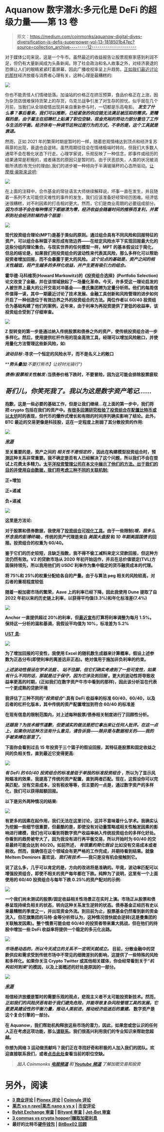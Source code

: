 # Aquanow 数字潜水:多元化是 DeFi 的超级力量——第 13 卷

> 原文：<https://medium.com/coinmonks/aquanow-digital-dives-diversification-is-defis-superpower-vol-13-1818501b47ec?source=collection_archive---------12----------------------->

对于媒体公司来说，这是一个牛市。虽然最近的收益报告让股票观察家感到利润不足，但仍有大量新闻成为头条新闻。除了社会政治和名人故事之外，对经济衰退的恐惧让人们的眼睛紧紧盯着屏幕，因此广播收视率呈上升趋势。[正如我们最近讨论的那样](https://www.aquanow.io/resource-posts/aquanow-digital-dives-could-a-recession-be-good-for-web3-eyes-vol-11)经济放缓与消费者心理有关，这种心理是最糟糕的:

![](img/725b4a3acfbf1aed442c6a4568a5b5f2.png)

你也不能责怪人们情绪低落。加油站的价格正在挤压预算，食品价格正在上涨，因为杂货店很难保持货架上的存货，乌克兰战争引发了对生存的担忧。似乎就在几个月前，当我们从全球疫情出现并亲自重新参与时，一切都是乐高电影。 ***发生了什么事？事后看来，我们可以推断，已经紧张的供应链无法满足被压抑的需求。更糟糕的是，由于雇主在招聘栏上贴满了职位空缺，现金充裕的劳动力部分重估了工作与生活的平衡。经济体有一种调节这种过度行为的方式，不幸的是，这个工具就是衰退。***

然而，正如 2021 年的繁荣时期是暂时的一样，随着悲观情绪达到顶点和经济复苏萌芽的出现，衰退也会逆转。虽然周期往往会在情绪极端时转向，但我们大多数人通常不会在极化状态下行走。心理学家说，乐观反映了一种信念，即事件或经历的结果通常是积极的，或者痛苦的原因只是暂时的。由于厌恶损失，人类的状况被消极所诱惑(有充分的理由),我们的进步被一种倾向于半满玻璃杯的心态所驱动。[让摩根·豪斯来说吧](https://www.collaborativefund.com/blog/save-like-a-pessimist-invest-like-an-optimist/):

![](img/cbcb8d0425f259cd6080ccd85126cde7.png)

在上面的注释中，合作基金的常驻语言大师继续解释说，坏事一直在发生，并且随着一系列不太可能但灾难性的事件的发生，我们应该准备好经常经历困难。经济低迷很糟糕，对不利因素的打击相对更大。然而，它们是商业周期的必要组成部分。 ***因为市场不会在每种情况下都崩溃为零，经济收益会随着时间的推移而复利，并累积到社会经济阶梯的各个层面*** :

![](img/1db7cf80bcc4ab61e9ea3282b2526838.png)

**现代投资组合理论(MPT)是基于类似的原则。通过组合具有不同风险和回报特征的资产，可以组合各种篮子来形成有效边界——在给定风险水平下实现回报最大化的这些分组的理论集合。与现实世界的任何模型一样，MPT 的基本假设过于简化，但总的结论是，如果我们用投资组合的波动性来代表其风险，那么多样化可以帮助投资者增加回报，而不会暴露于更大的风险。 ***这个论点的基础是，资产之间的相关性越低，将产生越多的多样化收益，并产生更有吸引力的组合。*****

**霍华德·马科维茨(Howard Markowitz)的《投资组合选择》(Portfolio Selection)论文改变了金融，并在该领域掀起了一场量化革命。今天，许多受这一理论启发的人被世界上最大的公开交易对冲基金——曼氏集团聘为定量分析师。他们的每周信件值得一读，其中一期最近讨论了技术发展、金融工具创新和风险管理的进步如何开启了一种创造位于有效边界之外的投资组合的方法。两位作者以 60/40 投资组合为基础构建了他们的案例，近年来，由于利率为再投资提供了更低的收益率，该投资组合受到了仔细审查。**

**![](img/76e5c6380224834abdbed5ba8afccf12.png)**

**Z 型转变的第一步是通过纳入传统股票和债券之外的资产，使传统投资组合进一步多样化。然后，使用提供杠杆作用的现金高效工具，经理可以增加风险敞口，并使用量化方法管理这些新风险，如:**

*****波动目标*** :寻求一个恒定的风险水平，而不是名义上的敞口**

*****势头叠加***:*不要打熊市】**让好时光骑行*”)**

*****债券/股票相关性触发*** :当债券价格下跌时，不要冒险，因为这可能会排除股票疲软**

## *****哥们儿，你笑死我了。我以为这是数字资产笔记……*****

**抱歉，这是一些必要的基础工作，但是让我们继续…在上面的第一步中，我们将把 crypto 包括在我们的资产中。[有很多回溯研究检验了投资组合在配置比特币或以太坊](https://www.google.com/search?q=benefits+of+including+bitcoin+in+portfolio+study)时的表现，但代币的爆炸式增长和有限的时间序列确实影响了结论。此外，BTC 最近的交易更像是科技股，这在一定程度上削弱了其分散投资的作用:**

**![](img/9d631ad27d922cc2637e21ceaed0c99a.png)**

**[*来源*](https://www.coindesk.com/markets/2022/04/11/market-wrap-bitcoin-sell-off-deepens-as-correlation-with-stocks-rise/)**

**至关重要的是，资产之间的 ***相关性不是恒定的*** ，因此在构建模型投资组合时，预测这种关系非常重要。我不确定是否有人已经解决了这个问题，所以我们不会在尝试上花费太多精力。[太平洋投资管理公司在本文中展示了他们的方法。出于我们的目的并使用自由数据，我们将考虑三种不同的关联机制:](https://www.pimco.fi/handlers/displaydocument.ashx?fn=PIMCO_Quantitative_Research_Stock_Bond_Correlation_Oct2013.pdf&id=zdVcShqiEMNUg7uf5lz9gz%2FfdtpZAxKCLsuDGmVqEEL9K6VxjAwuETyKmVNZSF6m%2BcwmMMY724kVAjVehk1ya6fz3ELNCiDJbrNwMbtWtozAkjCDLNE6JnGRN4SvPkXrkfMXXWZ%2FG9JbK0YT7CTnR%2FcjuIae6UxSAOryZ9paMv43z9Pw8Gj%2BLuiecPrLww1GSf9Bg8QJS6U2TKYW3hVWzNnBiL8bJqdyQdpq1Iq9DaHVgZrBy9mDO9%2BdvQPj92C%2Bl0MhLO5N5cPnVMJS%2Bb0wu6v9BG3xxstLvA97HCuTXcABp7JfFBOYW7d9P3Z%2BWJ%2BNmEKPHJ6a8ri4nTG1ukQhicswFHs683rZDuzVByjO%2FMaHb%2BQ6ykbSDrbQcvmuGIpnjaqg87DnYvSwLpsNdprDf5f5Edg0JrkQlSZsRHjJwbBWhIvzCWkMtiXkt0ee%2FepNTtfdQM7EmxDAHmG3N1%2BWQYVshgKM4Sf5j06DZwI7jx6%2BsxgL5TjvduX2Bxnp4L2z3j05y02WsTgN9GTBoElbZA%3D%3D#:~:text=Investment%20implications,its%20sensitivity%20to%20macroeconomic%20factors.)**

**正+增加**

**正+递减**

**负+递减**

**![](img/5dfa9a50e5dbfe0280620a9425e3e604.png)**

**这里是方法论:**

**对于股票和债券数据，我使用了[投资组合可视化工具](https://www.portfoliovisualizer.com/historical-asset-class-returns)。由于一些限制(*哦，我多么怀念我的彭博终端*)，传统的资产代理是来自 ***美国大盘股*** 和 ***10 年期美国国债*** 的回报。投资组合的权重为 60/40。**

**鉴于它们的历史较短，且缺乏指数，我不得不偷工减料来定义贷款回报，但这种方法仍然有效。V2 的贷款市场从 2020 年初开始运作，并且在总价值锁定(TVL)方面保持领先，所以我用他们的 ***USDC*** 利率作为集中稳定的货币融资成本的代理。**

**将 75%和 25%的权重分配给各自的产量。由于与算法 peg 相关的风险较高，对后者的重视程度较低**

**随着一般加密市场的繁荣，Aave 上的利率已经下降，因此我使用 Dune 提取了自 2022 年初以来的历史链上利率，以获得平均值(3.3%)和年化标准差(7.4%)**

**![](img/8c68a2a815332e4f7b8fd517a82ea304.png)**

**Anchor 一直提供超过 20%的利率，但[最近宣布](https://www.coindesk.com/markets/2022/03/25/anchor-protocol-will-readjust-interest-rates-each-month-anc-falls-by-5/)打算将利率调整为每月 1.5%。保持这一分析的温和基调，我假设平均值为 10%，标准差为 5.2%**

**[UST 息](https://www.techdreams.org/crypto-currency/anchor-finance-historical-interest-rates/10309-20210814):**

**![](img/03ae13828991691f2491c9d8509684b7.png)**

**为了增加回报的可变性，我使用 Excel 的随机数生成器来计算概率，假设上述参数为正态分布(即使利率的离差远非正态)。绝对值用于施加非负利率的约束。**

*****上述波动性假设在学术法庭*** 、 ***站不住脚，但它们确实考虑到了一些可变性，如果有什么不同的话，那就是过于保守，因为它涉及到回报*** 。更大的波动性将导致收益率更高的时期，(正如我们在数字资产牛市中看到的那样)，因此该分析旨在代表一个更成熟的贷款环境**

**我评估了三种不同的“*投资组合*”:具有 DeFi 收益率的标准 60/40、60/40，以及后者的杠杆化版本，其中传统的资产配置增加到符合 60/40 的标准差**

**在现有信息的限制范围内，对上述每种股票/债券相关制度进行了回顾性分析。**

*****还跟我？为技术细节道歉，但更诚实的做法是把它拿出来让任何人批评。在这一点上，如果你对这种方法有什么意见，请告诉我——除非是与数据相关的——我的手被束缚在那里了。*****

**下面你会看到过去 15 年投资于三个篮子的假设回报，其特征是股票和固定收益之间的负相关性，直到最近它变得更高:**

**![](img/0a79a0ee4a044f34b8185482896ef9f2.png)**

*****有 DeFi 的 60/40 投资组合的标准差低于单独的标准投资组合*** ，所以为了显示风险瞄准的效果，我提高了传统的资产配置，直到两者匹配。现在，这假设你可以完美匹配，没有交易成本，没有税收等等，但主要的一点是，通过数字资产的多样化，我们可以获得超额回报。**

**以下是另外两种情况的结果:**

**![](img/19d0cb6f0ca45a4bacee4290833722a2.png)**

**有更多的因素在起作用，我们无法在这里讨论，这并不意味着什么学术。我确实认为挖掘一些细节很重要，但最酷的是，即使没有对动量策略或相关性触发因素的影响进行建模，我们也可以看到将数字资产收益率纳入传统投资组合的多样化好处。你看到的趋势被夸大了，因为我没有进行再平衡交易，所以开始时为 60/40 的交易最终可能会达到 80/20。如前所述， ***有很重的简化假设*** 比如没有交易成本或者税收。然而，我确信在这个领域会有更严格的工作完成，并期待看到结果。就像 Meltem Demirors 喜欢说、*我们有技术*——我只是没有机会接触到它。**

**说了这么多，几乎可以肯定的是，方向的改进将是准确的。毕竟，波动率匹配可以增强投资组合，即使不相关的资产每年都在下跌。纯粹为了说明，这里有一个上面使用的 60/40 投资组合与每年下跌 0.25%的资产配对的示例:**

**![](img/683bd4731ac7f91d6deed99b8c0c883b.png)**

**一个我们尚未测试的股票/固定收益相关性场景正在实时上演。市场正从股票和债券呈现持续负相关的状态，转向这种关系发生逆转的状态。债券基金正经历有史以来最糟糕的季度之一，并出现资金外流。到目前为止，股票基金仍然看到新的资金流入，但花旗集团的马特·金等分析师认为，这种情况很快就会逆转(这是曼集团的关联触发因素)。整个情景可能会给 60/40 的投资者带来重大挑战，但在他们的持股中增加一些 DeFi 收益率将提供一个稳定的多元化出路。**

**![](img/34bd31cc614632b3a49948eb4d7ccbf0.png)**

*****市场是动态的，所以今天成立的关系不一定明天就成立。*** 目前，分散金融中的贷款供应和需求受到传统市场中不常见的细微差别的影响，这提供了一些特殊的风险和多样化。如果你关注 Crypto Twitter 或其他相关媒体，你会经常看到关于“*机构如何到来*”的模因，以及上面概述的好处是原因的一部分。**

**![](img/97491730f63b294f9e19409a431fb4fd.png)**

**[*来源*](https://imgflip.com/i/6ddz2d)**

**相信经济放缓是暂时的需要乐观的观点，悲观主义者不太可能投资新技术。然而， ***正如我们的风险厌恶有助于我们避免危险，并能导致复杂风险管理工具的发展，它是更具建设性的平衡力量，推动人类前进，推动经济低迷后的重建。*** 数字资产是这个复合引擎的一部分。**

**在 Aquanow，我们帮助机构释放这些市场的潜力，因此，如果您或您认识的任何人正在考虑这项功能，那么[请联系](https://cvpp204.na1.hubspotlinks.com/Ctc/I6+113/cVpP204/VVN7_Z4jrXGwVKQMtg4YHKG8W6WXg814HT_W1N9k7M9h3lSbtV1-WJV7CgTpmN36QPfRj5KsmN6CHSDdWKQ9TW7QcmcK8clyhpW7M7Q6K6hxsslW6K4v1b2KmgvdW1NPJt88k6HgRW7STLwD5VWCcQW710jmg31GB17W1HbfZN534mjhW5MYNT88DnXZ6W8_T_S94X-fpJVhbQrX98t3gzW450w7Q8bzkQcW53xRlF8rtqZMN7Q-XYd4-RJhW983BVM2nmX-4VW2PDP7Vl3V0W69ZB7060gf7qVvzYpz4wpYgPVCGzrf4-_qfv3jNN1)。我们很高兴利用我们的专业知识来帮助您超越。**

**你想为网络 3 运动做贡献吗？我们正在寻找好奇和积极的人加入我们的团队。欢迎直接联系我们，或者[点击此处](https://cvpp204.na1.hubspotlinks.com/Ctc/I6+113/cVpP204/VVN7_Z4jrXGwVKQMtg4YHKG8W6WXg814HT_W1N9k7M9V3lSc3V1-WJV7CgZZ7W6Ffrbc82BhhGVdQmYB4bz5fFW1zpG5Z4ZkngGF4rMs_YPrN_W1-xDHG896bYjW5KQD-46yYbQqN2b-t3Z5G1Y1W5JW7X64jtfDXW45clzt26TkntW40BjYq3lsG4NW3XBPjG6-5KrgVlpS-_7M4_3xV2lrnC8kZGZDW1f3chK5j0tJbVM_DRR6k3r6HW1TQgxm5xKSbyW57CGbg4Lmm0yW5HVM3R14Ps0CW7q5ZH39g-8XZMFjsSp6dWTKW2FkdQr859gXPW1wQ8YY14q7yBW11s2G35x-NZfW95z2Vx1qXQFp36zw1)查看当前的职位空缺。**

> ***加入 Coinmonks* [*电报频道*](https://t.me/coincodecap) *和* [*Youtube 频道*](https://www.youtube.com/c/coinmonks/videos) *了解加密交易和投资***

# **另外，阅读**

*   **[3 商业评论](/coinmonks/3commas-review-an-excellent-crypto-trading-bot-2020-1313a58bec92) | [Pionex 评论](https://coincodecap.com/pionex-review-exchange-with-crypto-trading-bot) | [Coinrule 评论](/coinmonks/coinrule-review-2021-a-beginner-friendly-crypto-trading-bot-daf0504848ba)**
*   **[莱杰 vs n rave](/coinmonks/ledger-vs-ngrave-zero-7e40f0c1d694)|[莱杰 nano s vs x](/coinmonks/ledger-nano-s-vs-x-battery-hardware-price-storage-59a6663fe3b0) | [币安评论](/coinmonks/binance-review-ee10d3bf3b6e)**
*   **[Bybit Exchange 审查](/coinmonks/bybit-exchange-review-dbd570019b71) | [Bityard 审查](https://coincodecap.com/bityard-reivew) | [Jet-Bot 审查](https://coincodecap.com/jet-bot-review)**
*   **[3 commas vs crypto hopper](/coinmonks/3commas-vs-pionex-vs-cryptohopper-best-crypto-bot-6a98d2baa203)|[赚取加密利息](/coinmonks/earn-crypto-interest-b10b810fdda3)**
*   **最好的比特币[硬件钱包](/coinmonks/hardware-wallets-dfa1211730c6) | [BitBox02 回顾](/coinmonks/bitbox02-review-your-swiss-bitcoin-hardware-wallet-c36c88fff29)**